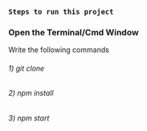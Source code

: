 
### `Steps to run this project`

### Open the Terminal/Cmd Window
Write the following commands

###### 1) git clone 
###### 2) npm install
###### 3) npm start

